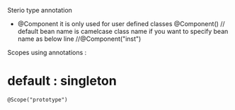 Sterio type annotation

* @Component
	it is only used for user defined classes
	@Component()  // default bean name is camelcase class name if you want to specify bean name as below line
	//@Component("inst") 
	

Scopes using annotations :

default : singleton
=======
	@Scope("prototype")